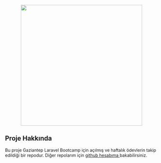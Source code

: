 <p align="center"><a href="https://laravel.com" target="_blank"><img src="https://raw.githubusercontent.com/laravel/art/master/logo-lockup/5%20SVG/2%20CMYK/1%20Full%20Color/laravel-logolockup-cmyk-red.svg" width="400"></a></p>

## Proje Hakkında

Bu proje Gaziantep Laravel Bootcamp için açılmış ve
 haftalık ödevlerin takip edildiği bir repodur. Diğer
 repolarım için <a href="https://github.com/cnahmetcn">
 github hesabıma </a> bakabilirsiniz. 
